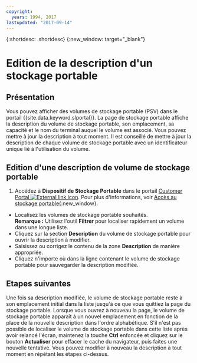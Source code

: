```yaml
---
copyright:
  years: 1994, 2017
lastupdated: "2017-09-14"
---
```


{:shortdesc: .shortdesc}
{:new_window: target="_blank"}

# Edition de la description d'un stockage portable

## Présentation

Vous pouvez afficher des volumes de stockage portable (PSV) dans le portail {{site.data.keyword.slportal}}. La page de stockage portable affiche la description du volume de stockage portable, son emplacement, sa capacité et le nom du terminal auquel le volume est associé. Vous pouvez mettre à jour la description à tout moment. Il est conseillé de mettre à jour la description de chaque volume de stockage portable avec un identificateur unique lié à l'utilisation du volume.  

## Edition d'une description de volume de stockage portable

1. Accédez à **Dispositif de Stockage Portable** dans le portail [Customer Portal ![External link icon](../../icons/launch-glyph.svg "External link icon")](https://control.softlayer.com/). Pour plus d'informations, voir [Accès au stockage portable](access-portable-storage-screen.html){:new_window}.
* Localisez les volumes de stockage portable souhaités. <br/>**Remarque :** Utilisez l'outil **Filtrer** pour localiser rapidement un volume dans une longue liste. 
* Cliquez sur la section **Description** du volume de stockage portable pour ouvrir la description à modifier.
* Saisissez ou corrigez le contenu de la zone **Description** de manière appropriée. 
* Cliquez n'importe où dans la ligne contenant le volume de stockage portable pour sauvegarder la description modifiée.

## Etapes suivantes

Une fois sa description modifiée, le volume de stockage portable reste à son emplacement initial dans la liste jusqu'à ce que vous quittiez la page du stockage portable. Lorsque vous ouvrez à nouveau la page, le volume de stockage portable apparaît à un nouvel emplacement en fonction de la place de la nouvelle description dans l'ordre alphabétique. S'il n'est pas possible de localiser le volume de stockage portable dans cette liste après avoir relancé l'écran, maintenez la touche **Ctrl** enfoncée et cliquez sur le bouton **Actualiser** pour effacer le cache du navigateur, puis faites une nouvelle tentative.  Vous pouvez modifier à nouveau la description à tout moment en répétant les étapes ci-dessus. 
